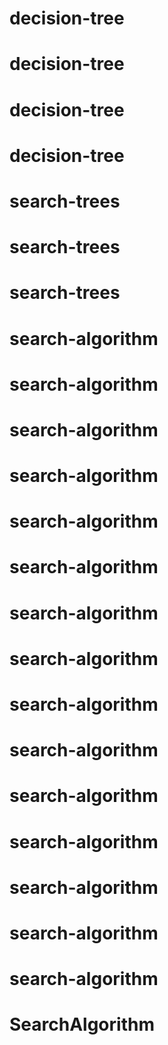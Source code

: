 # decision-tree
# decision-tree
# decision-tree
# decision-tree
# search-trees
# search-trees
# search-trees
# search-algorithm
# search-algorithm
# search-algorithm
# search-algorithm
# search-algorithm
# search-algorithm
# search-algorithm
# search-algorithm
# search-algorithm
# search-algorithm
# search-algorithm
# search-algorithm
# search-algorithm
# search-algorithm
# search-algorithm
# SearchAlgorithm
